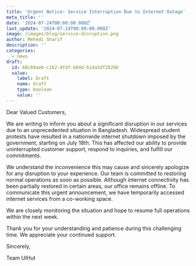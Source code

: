 ```yaml
---
title: 'Urgent Notice: Service Interruption Due to Internet Outage'
meta_title: ''
date: '2024-07-24T00:00:00.000Z'
last_update: '2024-07-24T00:00:00.000Z'
image: /images/blog/service-disruption.png
author: Mehedi Sharif
description: ''
categories:
  - news
draft:
  id: 60c69ae6-c162-4fdf-b84d-614a5df2826b
  value:
    label: Draft
    name: draft
    type: boolean
    value: ''
---
```

Dear Valued Customers,

We are writing to inform you about a significant disruption in our services due to an unprecedented situation in Bangladesh. Widespread student protests have resulted in a nationwide internet shutdown imposed by the government, starting on July 18th. This has affected our ability to provide uninterrupted customer support, respond to inquiries, and fulfill our commitments.

We understand the inconvenience this may cause and sincerely apologize for any disruption to your experience. Our team is committed to restoring normal operations as soon as possible. Although internet connectivity has been partially restored in certain areas, our office remains offline. To communicate this urgent announcement, we have temporarily accessed internet services from a co-working space.

We are closely monitoring the situation and hope to resume full operations within the next week.

Thank you for your understanding and patience during this challenging time. We appreciate your continued support.

Sincerely, <br />

Team UIHut
